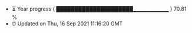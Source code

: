 - ⏳ Year progress { █████████████████████▁▁▁▁▁▁▁▁▁ } 70.81 %
- ⏰ Updated on Thu, 16 Sep 2021 11:16:20 GMT


